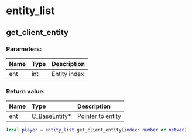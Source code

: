# entity_list

## get_client_entity

### Parameters:

| Name | Type | Description  |
| :--- | :--- | :----------- |
| ent  | int  | Entity index |

### Return value:

| Name | Type           | Description       |
| :--- | :------------- | :---------------- |
| ent  | C_BaseEntity\* | Pointer to entity |

```lua
local player = entity_list.get_client_entity(index: number or netvar)
```
